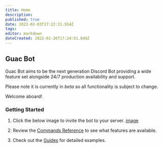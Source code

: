 ```yaml
---
title: Home
description: 
published: true
date: 2022-02-03T17:22:21.554Z
tags: 
editor: markdown
dateCreated: 2022-01-26T17:24:51.849Z
---
```


## Guac Bot

Guac Bot aims to be the next generation Discord Bot providing a wide feature set alongside 24/7 production availability and support.

Please note it is currently in _beta_ so all functionality is subject to change. 

Welcome aboard!

### Getting Started

1. Click the below image to invite the bot to your server.
    [image]()

1. Review the [Commands Reference](/commands) to see what features are available.
1. Check out the [Guides]() for detailed examples.